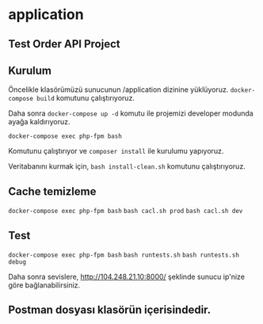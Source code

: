 # application
## Test Order API Project

## Kurulum

Öncelikle klasörümüzü sunucunun /application dizinine yüklüyoruz. `docker-compose build` komutunu çalıştırıyoruz.

Daha sonra `docker-compose up -d` komutu ile projemizi developer modunda ayağa kaldırıyoruz.

`docker-compose exec php-fpm bash`

Komutunu çalıştırıyor ve `composer install` ile kurulumu yapıyoruz.

Veritabanını kurmak için, `bash install-clean.sh` komutunu çalıştırıyoruz.

## Cache temizleme
`docker-compose exec php-fpm bash`
`bash cacl.sh prod`
`bash cacl.sh dev`

## Test
`docker-compose exec php-fpm bash`
`bash runtests.sh`
`bash runtests.sh debug`

Daha sonra sevislere, http://104.248.21.10:8000/ şeklinde sunucu ip'nize göre bağlanabilirsiniz.
## Postman dosyası klasörün içerisindedir.
